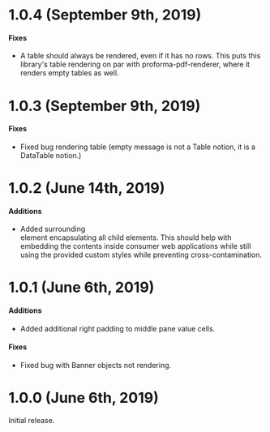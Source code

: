 # 1.0.4 (September 9th, 2019)

#### Fixes

* A table should always be rendered, even if it has no rows.  This puts this library's table rendering on par with proforma-pdf-renderer, where it renders empty tables as well.

# 1.0.3 (September 9th, 2019)

#### Fixes

* Fixed bug rendering table (empty message is not a Table notion, it is a DataTable notion.)

# 1.0.2 (June 14th, 2019)

#### Additions

* Added surrounding <div> element encapsulating all child elements.  This should help with embedding the contents inside consumer web applications while still using the provided custom styles while preventing cross-contamination.

# 1.0.1 (June 6th, 2019)

#### Additions

* Added additional right padding to middle pane value cells.

#### Fixes

* Fixed bug with Banner objects not rendering.

# 1.0.0 (June 6th, 2019)

Initial release.
